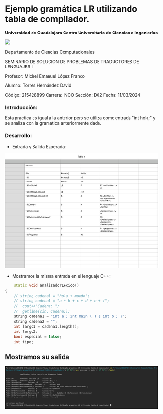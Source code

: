 # Ejemplo gramática LR utilizando tabla de compilador.

**Universidad de Guadalajara Centro Universitario de Ciencias e Ingenierías**

![](https://seeklogo.com/images/U/Universidad_de_Guadalajara-logo-E221350A81-seeklogo.com.png) <br>

Departamento de Ciencias Computacionales

SEMINARIO DE SOLUCION DE PROBLEMAS DE TRADUCTORES DE LENGUAJES II

Profesor: Michel Emanuel López Franco

Alumno: Torres Hernández David

Código: 215428899	     	Carrera: INCO		Sección: D02		Fecha: 11/03/2024


### **Introducción:**

Esta practica es igual a la anterior pero se utiliza como entrada "int hola;" y se analiza con la gramatica anteriormente dada. <br>

### **Desarrollo:**
- Entrada y Salida Esperada: <br> 

![image](ejemplo_gramatica.jpg) <br>


- Mostramos la misma entrada en el lenguaje C++: <br>
```c++
    static void analizadorLexico()
{
    // string cadena1 = "hola + mundo";
    // string cadena1 = "a + b + c + d + e + f";
    //  cout<<"Cadena: ";
    //  getline(cin, cadena1);
    string cadena1 = "int a ; int main ( ) { int b ; }";
    string cadena2 = "";
    int largo1 = cadena1.length();
    int largo2;
    bool especial = false;
    int tipo;
```
## Mostramos su salida 

![image](salida.jpg) <br>
